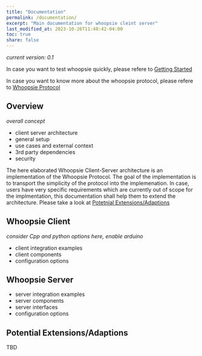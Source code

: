 ```yaml
---
title: "Documentation"
permalink: /documentation/
excerpt: "Main documentation for whoopsie cleint server"
last_modified_at: 2023-10-26T11:40:42-04:00
toc: true
share: false
---
```

*current version: 0.1*

In case you want to test whoopsie quickly, please refere to [Getting Started](/whoopsie/getting-started/)

In case you want to know more about the whoopsie protocol, please refere to [Whoopsie Protocol](/whoopsie/whoopsie-protocol/)

## Overview
*overall concept*
 - client server architecture
 - general setup
 - use cases and external context
 - 3rd party dependencies
 - security

The here elaborated Whoopsie Client-Server architecture is an implementation of the Whoopsie Protocol. The goal of the implementation is to transport the simplicity of the protocol into the implemenation. In case, users have very specific requirements which are currently out of scope for the implmentation, this documentation shall help them to extend the architecture. Please take a look at [Potetnial Extensions/Adaptions](/whoopsie/documentation#Potetntial_Extensions/Adaptions)  


## Whoopsie Client
*consider Cpp and python options here, enable arduino*
- client integration examples
- client components
- configuration options

## Whoopsie Server
- server integration examples
- server components
- server interfaces
- configuration options

## Potential Extensions/Adaptions
TBD